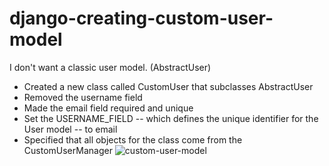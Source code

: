 # django-creating-custom-user-model
I don't want a classic user model. (AbstractUser)
* Created a new class called CustomUser that subclasses AbstractUser
* Removed the username field
* Made the email field required and unique
* Set the USERNAME_FIELD -- which defines the unique identifier for the User model -- to email
* Specified that all objects for the class come from the CustomUserManager
![custom-user-model](https://user-images.githubusercontent.com/85527587/155242776-88998a3b-47be-46e7-9639-73384cfdb47a.png)

